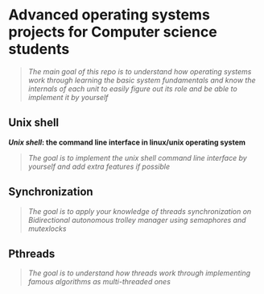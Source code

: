 # Advanced operating systems projects for Computer science students

> _The main goal of this repo is to understand how operating systems work through learning the basic system fundamentals and know the internals of each unit to easily figure out its role and be able to implement it by yourself_


## Unix shell

**_Unix shell_: the command line interface in linux/unix operating system**
>_The goal is to implement the unix shell command line interface by yourself and add extra features if possible_

## Synchronization
>_The goal is to apply your knowledge of threads synchronization on Bidirectional autonomous trolley manager using semaphores and mutexlocks_


## Pthreads
>_The goal is to understand how threads work through implementing famous algorithms as multi-threaded ones_



